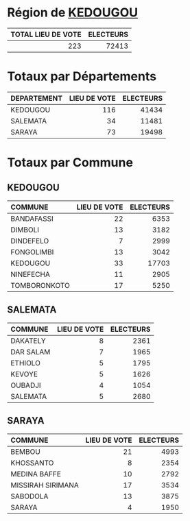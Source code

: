 # Région de [KEDOUGOU](KEDOUGOU.csv)

|   TOTAL LIEU DE VOTE |   ELECTEURS |
|---------------------:|------------:|
|                  223 |       72413 |

# Totaux par Départements

| DEPARTEMENT   |   LIEU DE VOTE |   ELECTEURS |
|:--------------|---------------:|------------:|
| KEDOUGOU      |            116 |       41434 |
| SALEMATA      |             34 |       11481 |
| SARAYA        |             73 |       19498 |

# Totaux par Commune

## KEDOUGOU

| COMMUNE      |   LIEU DE VOTE |   ELECTEURS |
|:-------------|---------------:|------------:|
| BANDAFASSI   |             22 |        6353 |
| DIMBOLI      |             13 |        3182 |
| DINDEFELO    |              7 |        2999 |
| FONGOLIMBI   |             13 |        3042 |
| KEDOUGOU     |             33 |       17703 |
| NINEFECHA    |             11 |        2905 |
| TOMBORONKOTO |             17 |        5250 |

## SALEMATA

| COMMUNE   |   LIEU DE VOTE |   ELECTEURS |
|:----------|---------------:|------------:|
| DAKATELY  |              8 |        2361 |
| DAR SALAM |              7 |        1965 |
| ETHIOLO   |              5 |        1795 |
| KEVOYE    |              5 |        1626 |
| OUBADJI   |              4 |        1054 |
| SALEMATA  |              5 |        2680 |

## SARAYA

| COMMUNE           |   LIEU DE VOTE |   ELECTEURS |
|:------------------|---------------:|------------:|
| BEMBOU            |             21 |        4993 |
| KHOSSANTO         |              8 |        2354 |
| MEDINA BAFFE      |             10 |        2792 |
| MISSIRAH SIRIMANA |             17 |        3534 |
| SABODOLA          |             13 |        3875 |
| SARAYA            |              4 |        1950 |

